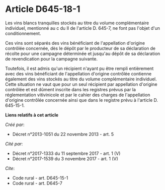 # Article D645-18-1

Les vins blancs tranquilles stockés au titre du volume complémentaire individuel, mentionné au c du II de l'article D. 645-7,
ne font pas l'objet d'un conditionnement. 

Ces vins sont séparés des vins bénéficiant de l'appellation d'origine contrôlée concernée, dès le dépôt par le producteur de
sa déclaration de récolte pour une campagne déterminée et jusqu'au dépôt de sa déclaration de revendication pour la campagne
suivante. 

Toutefois, il est admis qu'un récipient n'ayant pu être rempli entièrement avec des vins bénéficiant de l'appellation
d'origine contrôlée contienne également des vins stockés au titre du volume complémentaire individuel. Cette situation ne
vaut que pour un seul récipient par appellation d'origine contrôlée et est dûment inscrite dans les registres prévus par la
réglementation vitivinicole et par le cahier des charges de l'appellation d'origine contrôlée concernée ainsi que dans le
registre prévu à l'article D. 645-15-1.

**Liens relatifs à cet article**

_Créé par_:

  - Décret n°2013-1051 du 22 novembre 2013 - art. 5

_Cité par_:

  - Décret n°2017-1333 du 11 septembre 2017 - art. 1 (V)
  - Décret n°2017-1539 du 3 novembre 2017 - art. 1 (V)

_Cite_:

  - Code rural - art. D645-15-1
  - Code rural - art. D645-7
